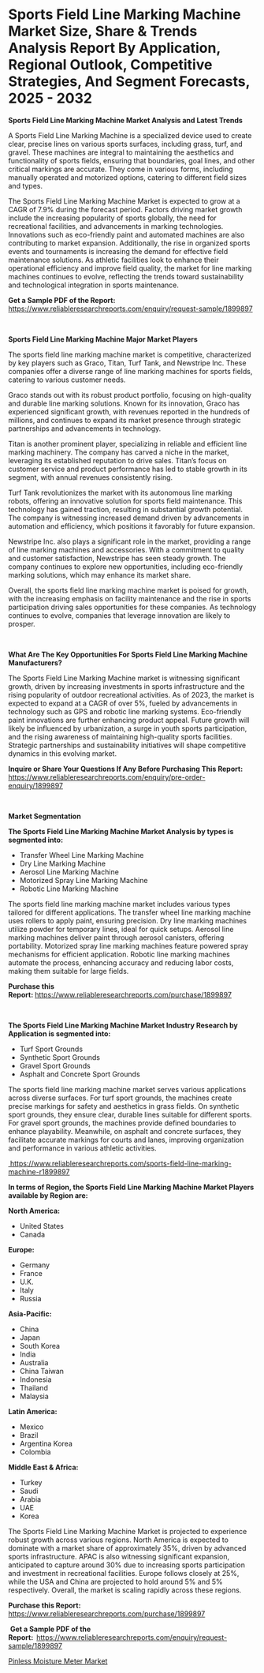 <p><h1>Sports Field Line Marking Machine Market Size, Share & Trends Analysis Report By Application, Regional Outlook, Competitive Strategies, And Segment Forecasts, 2025 - 2032</h1></p><p><strong>Sports Field Line Marking Machine Market Analysis and Latest Trends</strong></p>
<p><p>A Sports Field Line Marking Machine is a specialized device used to create clear, precise lines on various sports surfaces, including grass, turf, and gravel. These machines are integral to maintaining the aesthetics and functionality of sports fields, ensuring that boundaries, goal lines, and other critical markings are accurate. They come in various forms, including manually operated and motorized options, catering to different field sizes and types.</p><p>The Sports Field Line Marking Machine Market is expected to grow at a CAGR of 7.9% during the forecast period. Factors driving market growth include the increasing popularity of sports globally, the need for recreational facilities, and advancements in marking technologies. Innovations such as eco-friendly paint and automated machines are also contributing to market expansion. Additionally, the rise in organized sports events and tournaments is increasing the demand for effective field maintenance solutions. As athletic facilities look to enhance their operational efficiency and improve field quality, the market for line marking machines continues to evolve, reflecting the trends toward sustainability and technological integration in sports maintenance.</p></p>
<p><strong>Get a Sample PDF of the Report:&nbsp;</strong> <a href="https://www.reliableresearchreports.com/enquiry/request-sample/1899897?utm_campaign=2255&utm_medium=2&utm_source=Github&utm_content=ia&utm_term=10042025&utm_id=sports-field-line-marking-machine">https://www.reliableresearchreports.com/enquiry/request-sample/1899897</a></p>
<p>&nbsp;</p>
<p><strong>Sports Field Line Marking Machine Major Market Players</strong></p>
<p><p>The sports field line marking machine market is competitive, characterized by key players such as Graco, Titan, Turf Tank, and Newstripe Inc. These companies offer a diverse range of line marking machines for sports fields, catering to various customer needs.</p><p>Graco stands out with its robust product portfolio, focusing on high-quality and durable line marking solutions. Known for its innovation, Graco has experienced significant growth, with revenues reported in the hundreds of millions, and continues to expand its market presence through strategic partnerships and advancements in technology.</p><p>Titan is another prominent player, specializing in reliable and efficient line marking machinery. The company has carved a niche in the market, leveraging its established reputation to drive sales. Titan’s focus on customer service and product performance has led to stable growth in its segment, with annual revenues consistently rising.</p><p>Turf Tank revolutionizes the market with its autonomous line marking robots, offering an innovative solution for sports field maintenance. This technology has gained traction, resulting in substantial growth potential. The company is witnessing increased demand driven by advancements in automation and efficiency, which positions it favorably for future expansion.</p><p>Newstripe Inc. also plays a significant role in the market, providing a range of line marking machines and accessories. With a commitment to quality and customer satisfaction, Newstripe has seen steady growth. The company continues to explore new opportunities, including eco-friendly marking solutions, which may enhance its market share.</p><p>Overall, the sports field line marking machine market is poised for growth, with the increasing emphasis on facility maintenance and the rise in sports participation driving sales opportunities for these companies. As technology continues to evolve, companies that leverage innovation are likely to prosper.</p></p>
<p>&nbsp;</p>
<p><strong>What Are The Key Opportunities For Sports Field Line Marking Machine Manufacturers?</strong></p>
<p><p>The Sports Field Line Marking Machine market is witnessing significant growth, driven by increasing investments in sports infrastructure and the rising popularity of outdoor recreational activities. As of 2023, the market is expected to expand at a CAGR of over 5%, fueled by advancements in technology such as GPS and robotic line marking systems. Eco-friendly paint innovations are further enhancing product appeal. Future growth will likely be influenced by urbanization, a surge in youth sports participation, and the rising awareness of maintaining high-quality sports facilities. Strategic partnerships and sustainability initiatives will shape competitive dynamics in this evolving market.</p></p>
<p><strong>Inquire or Share Your Questions If Any Before Purchasing This Report:</strong> <a href="https://www.reliableresearchreports.com/enquiry/pre-order-enquiry/1899897?utm_campaign=2255&utm_medium=2&utm_source=Github&utm_content=ia&utm_term=10042025&utm_id=sports-field-line-marking-machine">https://www.reliableresearchreports.com/enquiry/pre-order-enquiry/1899897</a></p>
<p>&nbsp;</p>
<p><strong>Market Segmentation</strong></p>
<p><strong>The Sports Field Line Marking Machine Market Analysis by types is segmented into:</strong></p>
<p><ul><li>Transfer Wheel Line Marking Machine</li><li>Dry Line Marking Machine</li><li>Aerosol Line Marking Machine</li><li>Motorized Spray Line Marking Machine</li><li>Robotic Line Marking Machine</li></ul></p>
<p><p>The sports field line marking machine market includes various types tailored for different applications. The transfer wheel line marking machine uses rollers to apply paint, ensuring precision. Dry line marking machines utilize powder for temporary lines, ideal for quick setups. Aerosol line marking machines deliver paint through aerosol canisters, offering portability. Motorized spray line marking machines feature powered spray mechanisms for efficient application. Robotic line marking machines automate the process, enhancing accuracy and reducing labor costs, making them suitable for large fields.</p></p>
<p><strong>Purchase this Report:&nbsp;</strong><a href="https://www.reliableresearchreports.com/purchase/1899897?utm_campaign=2255&utm_medium=2&utm_source=Github&utm_content=ia&utm_term=10042025&utm_id=sports-field-line-marking-machine">https://www.reliableresearchreports.com/purchase/1899897</a></p>
<p>&nbsp;</p>
<p><strong>The Sports Field Line Marking Machine Market Industry Research by Application is segmented into:</strong></p>
<p><ul><li>Turf Sport Grounds</li><li>Synthetic Sport Grounds</li><li>Gravel Sport Grounds</li><li>Asphalt and Concrete Sport Grounds</li></ul></p>
<p><p>The sports field line marking machine market serves various applications across diverse surfaces. For turf sport grounds, the machines create precise markings for safety and aesthetics in grass fields. On synthetic sport grounds, they ensure clear, durable lines suitable for different sports. For gravel sport grounds, the machines provide defined boundaries to enhance playability. Meanwhile, on asphalt and concrete surfaces, they facilitate accurate markings for courts and lanes, improving organization and performance in various athletic activities.</p></p>
<p><a href="https://www.reliableresearchreports.com/sports-field-line-marking-machine-r1899897?utm_campaign=2255&utm_medium=2&utm_source=Github&utm_content=ia&utm_term=10042025&utm_id=sports-field-line-marking-machine">&nbsp;https://www.reliableresearchreports.com/sports-field-line-marking-machine-r1899897</a></p>
<p><strong>In terms of Region, the Sports Field Line Marking Machine Market Players available by Region are:</strong></p>
<p>
    <p> <strong> North America: </strong>
        <ul>
            <li>United States</li>
            <li>Canada</li>
        </ul>
        </p> 
    <p> <strong> Europe: </strong>
        <ul>
            <li>Germany</li>
            <li>France</li>
            <li>U.K.</li>
            <li>Italy</li>
            <li>Russia</li>
        </ul>
        </p> 
    <p> <strong> Asia-Pacific: </strong>
        <ul>
            <li>China</li>
            <li>Japan</li>
            <li>South Korea</li>
            <li>India</li>
            <li>Australia</li>
            <li>China Taiwan</li>
            <li>Indonesia</li>
            <li>Thailand</li>
            <li>Malaysia</li>
        </ul>
        </p> 
    <p> <strong> Latin America: </strong>
        <ul>
            <li>Mexico</li>
            <li>Brazil</li>
            <li>Argentina Korea</li>
            <li>Colombia</li>
        </ul>
        </p> 
    <p> <strong> Middle East & Africa: </strong>
        <ul>
            <li>Turkey</li>
            <li>Saudi</li>
            <li>Arabia</li>
            <li>UAE</li>
            <li>Korea</li>
        </ul>
    </p>
    </p>
<p><p>The Sports Field Line Marking Machine Market is projected to experience robust growth across various regions. North America is expected to dominate with a market share of approximately 35%, driven by advanced sports infrastructure. APAC is also witnessing significant expansion, anticipated to capture around 30% due to increasing sports participation and investment in recreational facilities. Europe follows closely at 25%, while the USA and China are projected to hold around 5% and 5% respectively. Overall, the market is scaling rapidly across these regions.</p></p>
<p><strong>Purchase this Report: </strong><a href="https://www.reliableresearchreports.com/purchase/1899897?utm_campaign=2255&utm_medium=2&utm_source=Github&utm_content=ia&utm_term=10042025&utm_id=sports-field-line-marking-machine">https://www.reliableresearchreports.com/purchase/1899897</a></p>
<p>&nbsp;<strong>Get a Sample PDF of the Report:&nbsp;&nbsp;</strong><a href="https://www.reliableresearchreports.com/enquiry/request-sample/1899897?utm_campaign=2255&utm_medium=2&utm_source=Github&utm_content=ia&utm_term=10042025&utm_id=sports-field-line-marking-machine">https://www.reliableresearchreports.com/enquiry/request-sample/1899897</a></p>
<p><strong></strong></p>
<p><p><a href="https://github.com/oliveroste6/Market-Research-Report-List-1/blob/main/pinless-moisture-meter-market.md?utm_campaign=2255&utm_medium=2&utm_source=Github&utm_content=ia&utm_term=10042025&utm_id=sports-field-line-marking-machine">Pinless Moisture Meter Market</a></p></p>